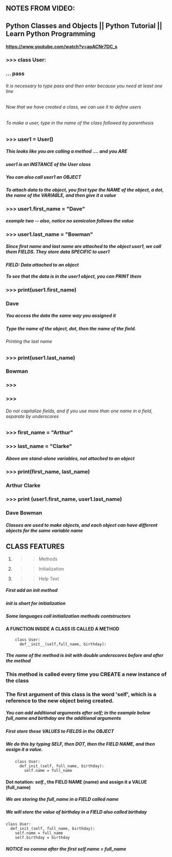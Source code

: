 ## NOTES FROM VIDEO:
## Python Classes and Objects || Python Tutorial || Learn Python Programming
#### https://www.youtube.com/watch?v=apACNr7DC_s

### >>> class User:
### ... pass

###### It is necessary to type pass and then enter because you need at least one line
###### Now that we have created a class, we can use it to define users
###### To make a user, type in the name of the class followed by parenthesis
### >>> user1 = User()
##### This looks like you are calling a method .... and you ARE
##### user1 is an INSTANCE of the User class
##### You can also call user1 an OBJECT
##### To attach data to the object, you first type the NAME of the object, a dot, the name of the VARIABLE, and then give it a value
### >>> user1.first_name = "Dave" 
##### example two -- also, notice no semicolon follows the value
### >>> user1.last_name = "Bowman"
##### Since first name and last name are attached to the object user1, we call them FIELDS.  They store data SPECIFIC to user1
#### *FIELD: Data attached to an object*
##### To see that the data is in the user1 object, you can PRINT them
### >>> print(user1.first_name)
### Dave
##### You access the data the same way you assigned it
##### Type the name of the object, dot, then the name of the field.
###### Printing the last name
### >>> print(user1.last_name)
### Bowman
### >>>
### >>>
###### Do not capitalize fields, and if you use more than one name in a field, separate by underscores
### >>> first_name = "Arthur"
### >>> last_name = "Clarke"
##### Above are stand-alone variables, not attached to an object

### >>> print(first_name, last_name)
### Arthur Clarke
### >>> print (user1.first_name, user1.last_name)
### Dave Bowman
##### Classes are used to make objects, and each object can have different objects for the same variable name
## CLASS FEATURES
1. >> Methods
1. >> Initialization
1. >> Help Text

##### First add an init method
##### *init is short for initialization*
##### *Some languages call initialization methods contstructors*
#### A FUNCTION INSIDE A CLASS IS CALLED A METHOD

        class User:
          def__init__(self,full_name, birthday):


##### The name of the method is init with double underscores before and after the method
### This method is called every time you CREATE a new instance of the class
### The first argument of this class is the word 'self', which is a reference to the new object being created.
##### You can add additional arguments after self; in the example below full_name and birthday are the additional arguments
##### First store these VALUES to FIELDS in the OBJECT
##### We do this by typing SELF, then DOT, then the FIELD NAME, and then assign it a value.

        class User:
          def_init_(self, full_name, birthday):
            self.name = full_name


#### Dot notation: *self.*, the FIELD NAME (name) and assign it a VALUE (full_name)
##### We are storing the full_name in a FIELD called name
##### We will store the value of birthday in a FIELD also called birthday

    class User:
      def_init_(self, full_name, birthday):
        self.name = full_name
        self.birthday = birthday
     
##### NOTICE no comma after the first self.name = full_name

